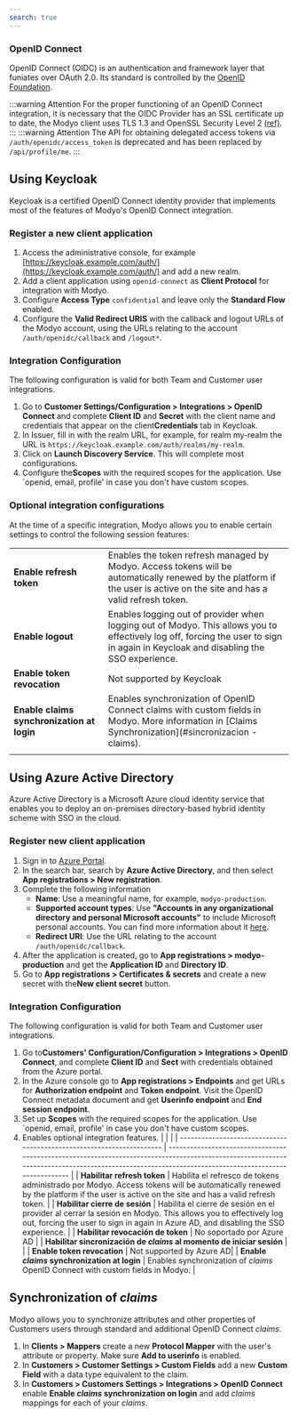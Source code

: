 ```yaml
---
search: true
---
```


### OpenID Connect

OpenID Connect (OIDC) is an authentication and framework layer that funiates over OAuth 2.0. Its standard is controlled by the [OpenID Foundation](https://openid.net/connect/).

:::warning Attention For the proper functioning of an OpenID Connect integration, it is necessary that the OIDC Provider has an SSL certificate up to date, the Modyo client uses TLS 1.3 and OpenSSL Security Level 2 [(ref)](https://www.openssl.org/docs/man1.1.1/man3/SSL_CTX_get_security_level.html). ::: :::warning Attention The API for obtaining delegated access tokens via `/auth/openidc/access_token` is deprecated and has been replaced by `/api/profile/me`. :::

## Using Keycloak

Keycloak is a certified OpenID Connect identity provider that implements most of the features of Modyo's OpenID Connect integration.

### Register a new client application

1. Access the administrative console, for example [https://keycloak.example.com/auth/](https://keycloak.example.com/auth/) and add a new realm.
2. Add a client application using `openid-connect` as **Client Protocol** for integration with Modyo.
3. Configure **Access Type** `confidential` and leave only the **Standard Flow** enabled.
4. Configure the **Valid Redirect URIS** with the callback and logout URLs of the Modyo account, using the URLs relating to the account `/auth/openidc/callback` and `/logout*`.

### Integration Configuration

The following configuration is valid for both Team and Customer user integrations.

1. Go to **Customer Settings/Configuration > Integrations > OpenID Connect** and complete **Client ID** and **Secret** with the client name and credentials that appear on the client**Credentials** tab in Keycloak.
2. In Issuer, fill in with the realm URL, for example, for realm my-realm the URL is `https://keycloak.example.com/auth/realms/my-realm`.
3. Click on **Launch Discovery Service**. This will complete most configurations.
4. Configure the**Scopes** with the required scopes for the application. Use `openid, email, profile' in case you don't have custom scopes.

### Optional integration configurations

At the time of a specific integration, Modyo allows you to enable certain settings to control the following session features:

|                                            |                                                                                                                                                                                    |
| ------------------------------------------ |:---------------------------------------------------------------------------------------------------------------------------------------------------------------------------------- |
| **Enable refresh token**                   | Enables the token refresh managed by Modyo. Access tokens will be automatically renewed by the platform if the user is active on the site and has a valid refresh token.           |
| **Enable logout**                          | Enables logging out of provider when logging out of Modyo. This allows you to effectively log off, forcing the user to sign in again in Keycloak and disabling the SSO experience. |
| **Enable token revocation**                | Not supported by Keycloak                                                                                                                                                          |
| **Enable claims synchronization at login** | Enables synchronization of OpenID Connect claims with custom fields in Modyo. More information in \[Claims Synchronization\](#sincronizacion -claims).                             |
|                                            |                                                                                                                                                                                    |

## Using Azure Active Directory

Azure Active Directory is a Microsoft Azure cloud identity service that enables you to deploy an on-premises directory-based hybrid identity scheme with SSO in the cloud.

### Register new client application

1. Sign in to [Azure Portal](https://portal.azure.com/).
2. In the search bar, search by **Azure Active Directory**, and then select **App registrations > New registration**.
3. Complete the following information
   * **Name**: Use a meaningful name, for example, `modyo-production`.
   * **Supported account types**: Use **"Accounts in any organizational directory and personal Microsoft accounts"** to include Microsoft personal accounts. You can find more information about it [here](https://portal.azure.com/#blade/Microsoft_AAD_IAM/ActiveDirectoryMenuBlade/RegisteredApps).
   * **Redirect URI**: Use the URL relating to the account `/auth/openidc/callback`.
4. After the application is created, go to **App registrations > modyo-production** and get the **Application ID** and **Directory ID**.
5. Go to **App registrations > Certificates & secrets** and create a new secret with the**New client secret** button.

### Integration Configuration

The following configuration is valid for both Team and Customer user integrations.

1. Go to**Customers' Configuration/Configuration > Integrations > OpenID Connect**, and complete **Client ID** and **Sect** with credentials obtained from the Azure portal.
2. In the Azure console go to **App registrations > Endpoints** and get URLs for **Authorization endpoint** and **Token endpoint**. Visit the OpenID Connect metadata document and get **Userinfo endpoint** and **End session endpoint**.
3. Set up **Scopes** with the required scopes for the application. Use `openid, email, profile' in case you don't have custom scopes.
4. Enables optional integration features.
   |                                                                       |                                                                                                                                                                                                    |
   | --------------------------------------------------------------------- | -------------------------------------------------------------------------------------------------------------------------------------------------------------------------------------------------- |
   | **Habilitar refresh token**                                           | Habilita el refresco de tokens administrado por Modyo. Access tokens will be automatically renewed by the platform if the user is active on the site and has a valid refresh token.                |
   | **Habilitar cierre de sesión**                                        | Habilita el cierre de sesión en el provider al cerrar la sesión en Modyo. This allows you to effectively log out, forcing the user to sign in again in Azure AD, and disabling the SSO experience. |
   | **Habilitar revocación de token**                                     | No soportado por Azure AD                                                                                                                                                                          |
   | **Habilitar sincronización de _claims_ al momento de iniciar sesión** | | | **Enable token revocation** | Not supported by Azure AD| | **Enable _claims_ synchronization at login** | Enables synchronization of _claims_ OpenID Connect with custom fields in Modyo.      |

## Synchronization of _claims_

Modyo allows you to synchronize attributes and other properties of Customers users through standard and additional OpenID Connect _claims_.

1. In **Clients > Mappers** create a new **Protocol Mapper** with the user's attribute or property. Make sure **Add to userinfo** is enabled.
2. In **Customers > Customer Settings > Custom Fields** add a new **Custom Field** with a data type equivalent to the claim.
3. In **Customers > Customers Settings > Integrations > OpenID Connect** enable **Enable _claims_ synchronization on login** and add _claims_ mappings for each of your _claims_.
